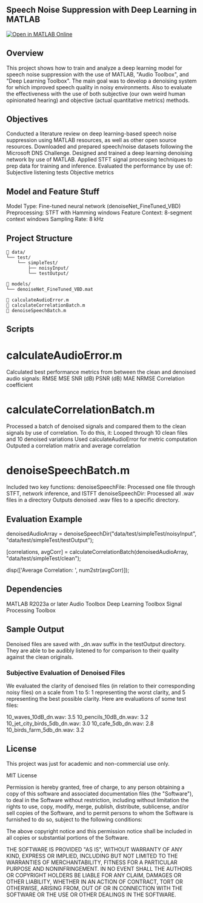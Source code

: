 ## Speech Noise Suppression with Deep Learning in MATLAB

[![Open in MATLAB Online](https://www.mathworks.com/images/responsive/global/open-in-matlab-online.svg)](https://matlab.mathworks.com/open/github/v1?repo=eric-vo/mathworks-noise-suppression&file=scripts/main.m)

## Overview
This project shows how to train and analyze a deep learning model for speech noise suppression with the use of MATLAB, "Audio Toolbox", and "Deep Learning Toolbox". The main goal was to develop a denoising system for which improved speech quality in noisy environments. Also to evaluate the effectiveness with the use of both subjective (our own weird human opinionated hearing) and objective (actual quantitative metrics) methods.

## Objectives
Conducted a literature review on deep learning-based speech noise suppression using MATLAB resources, as well as other open source resources.
Downloaded and prepared speech/noise datasets following the Microsoft DNS Challenge.
Designed and trained a deep learning denoising network by use of MATLAB.
Applied STFT signal processing techniques to prep data for training and inference.
Evaluated the performance by use of:
Subjective listening tests
Objective metrics

## Model and Feature Stuff
Model Type: Fine-tuned neural network (denoiseNet_FineTuned_VBD)
Preprocessing: STFT with Hamming windows
Feature Context: 8-segment context windows
Sampling Rate: 8 kHz

##  Project Structure

```
📁 data/
└── test/
    └── simpleTest/
        ├── noisyInput/
        └── testOutput/

📁 models/
└── denoiseNet_FineTuned_VBD.mat

📄 calculateAudioError.m
📄 calculateCorrelationBatch.m
📄 denoiseSpeechBatch.m
```


## Scripts

# calculateAudioError.m
Calculated best performance metrics from between the clean and denoised audio signals:
RMSE
MSE
SNR (dB)
PSNR (dB)
MAE
NRMSE
Correlation coefficient

# calculateCorrelationBatch.m
Processed a batch of denoised signals and compared them to the clean signals by use of correlation. 
To do this, it:
Looped through 10 clean files and 10 denoised variations
Used calculateAudioError for metric computation
Outputed a correlation matrix and average correlation

# denoiseSpeechBatch.m
Included two key functions:
denoiseSpeechFile: Processed one file through STFT, network inference, and ISTFT
denoiseSpeechDir: Processed all .wav files in a directory
Outputs denoised .wav files to a specific directory.

## Evaluation Example
denoisedAudioArray = denoiseSpeechDir("data/test/simpleTest/noisyInput", "data/test/simpleTest/testOutput");

[correlations, avgCorr] = calculateCorrelationBatch(denoisedAudioArray, "data/test/simpleTest/clean");

disp(['Average Correlation: ', num2str(avgCorr)]);

## Dependencies
MATLAB R2023a or later
Audio Toolbox
Deep Learning Toolbox
Signal Processing Toolbox

## Sample Output
Denoised files are saved with _dn.wav suffix in the testOutput directory. They are able to be audibly listened to for comparison to their quality against the clean originals.

### Subjective Evaluation of Denoised Files
We evaluated the clarity of denoised files (in relation to their corresponding noisy files) on a scale from 1 to 5: 1 representing the worst clarity, and 5 representing the best possible clarity. Here are evaluations of some test files:

10_waves_10dB_dn.wav: 3.5
10_pencils_10dB_dn.wav: 3.2
10_jet_city_birds_5db_dn.wav: 3.0
10_cafe_5db_dn.wav: 2.8
10_birds_farm_5db_dn.wav: 3.2


## License

This project was just for academic and non-commercial use only. 

MIT License

Permission is hereby granted, free of charge, to any person obtaining a copy
of this software and associated documentation files (the "Software"), to deal
in the Software without restriction, including without limitation the rights
to use, copy, modify, merge, publish, distribute, sublicense, and/or sell
copies of the Software, and to permit persons to whom the Software is
furnished to do so, subject to the following conditions:

The above copyright notice and this permission notice shall be included in all
copies or substantial portions of the Software.

THE SOFTWARE IS PROVIDED "AS IS", WITHOUT WARRANTY OF ANY KIND, EXPRESS OR
IMPLIED, INCLUDING BUT NOT LIMITED TO THE WARRANTIES OF MERCHANTABILITY,
FITNESS FOR A PARTICULAR PURPOSE AND NONINFRINGEMENT. IN NO EVENT SHALL THE
AUTHORS OR COPYRIGHT HOLDERS BE LIABLE FOR ANY CLAIM, DAMAGES OR OTHER
LIABILITY, WHETHER IN AN ACTION OF CONTRACT, TORT OR OTHERWISE, ARISING FROM,
OUT OF OR IN CONNECTION WITH THE SOFTWARE OR THE USE OR OTHER DEALINGS IN THE
SOFTWARE.

